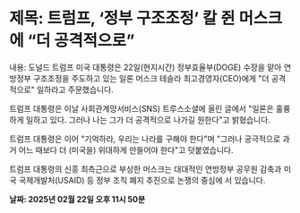 # **제목: 트럼프, ‘정부 구조조정’ 칼 쥔 머스크에 “더 공격적으로”**

  내용: 도널드 트럼프 미국 대통령은 22일(현지시간) 정부효율부(DOGE) 수장을 맡아 연방정부 구조조정을 주도하고 있는 일론 머스크 테슬라 최고경영자(CEO)에게 "더 공격적으로" 일하라고 주문했습니다.

트럼프 대통령은 이날 사회관계망서비스(SNS) 트루스소셜에 올린 글에서 "일론은 훌륭하게 일하고 있다. 그러나 나는 그가 더 공격적으로 나가길 원한다"고 밝혔습니다.

트럼프 대통령은 이어 "기억하라, 우리는 나라를 구해야 한다"며 "그러나 궁극적으로 과거 어느 때보다 더 (미국을) 위대하게 만들어야 한다"고 덧붙였습니다.

트럼프 대통령의 신흥 최측근으로 부상한 머스크는 대대적인 연방정부 공무원 감축과 미국 국제개발처(USAID) 등 정부 조직 폐지 추진으로 논쟁의 중심에 서 있습니다.

  **날짜: 2025년 02월 22일 오후 11시 50분**